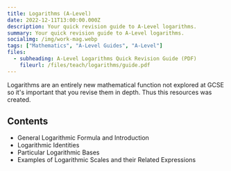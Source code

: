 ```yaml
---
title: Logarithms (A-Level)
date: 2022-12-11T13:00:00.000Z
description: Your quick revision guide to A-Level logarithms.
summary: Your quick revision guide to A-Level logarithms.
socialimg: /img/work-mag.webp
tags: ["Mathematics", "A-Level Guides", "A-Level"]
files:
  - subheading: A-Level Logarithms Quick Revision Guide (PDF)
    fileurl: /files/teach/logarithms/guide.pdf
---
```


Logarithms are an entirely new mathematical function not explored at GCSE so it's important that you revise them in depth. Thus this resources was created.

## Contents

- General Logarithmic Formula and Introduction
- Logarithmic Identities
- Particular Logarithmic Bases
- Examples of Logarithmic Scales and their Related Expressions
